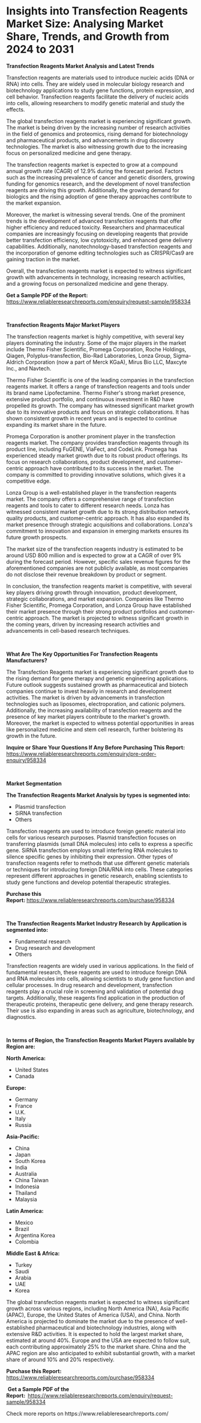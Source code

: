 <p><h1>Insights into Transfection Reagents Market Size: Analysing Market Share, Trends, and Growth from 2024 to 2031</h1></p><p><strong>Transfection Reagents Market Analysis and Latest Trends</strong></p>
<p><p>Transfection reagents are materials used to introduce nucleic acids (DNA or RNA) into cells. They are widely used in molecular biology research and biotechnology applications to study gene functions, protein expression, and cell behavior. Transfection reagents facilitate the delivery of nucleic acids into cells, allowing researchers to modify genetic material and study the effects.</p><p>The global transfection reagents market is experiencing significant growth. The market is being driven by the increasing number of research activities in the field of genomics and proteomics, rising demand for biotechnology and pharmaceutical products, and advancements in drug discovery technologies. The market is also witnessing growth due to the increasing focus on personalized medicine and gene therapy.</p><p>The transfection reagents market is expected to grow at a compound annual growth rate (CAGR) of 12.9% during the forecast period. Factors such as the increasing prevalence of cancer and genetic disorders, growing funding for genomics research, and the development of novel transfection reagents are driving this growth. Additionally, the growing demand for biologics and the rising adoption of gene therapy approaches contribute to the market expansion.</p><p>Moreover, the market is witnessing several trends. One of the prominent trends is the development of advanced transfection reagents that offer higher efficiency and reduced toxicity. Researchers and pharmaceutical companies are increasingly focusing on developing reagents that provide better transfection efficiency, low cytotoxicity, and enhanced gene delivery capabilities. Additionally, nanotechnology-based transfection reagents and the incorporation of genome editing technologies such as CRISPR/Cas9 are gaining traction in the market.</p><p>Overall, the transfection reagents market is expected to witness significant growth with advancements in technology, increasing research activities, and a growing focus on personalized medicine and gene therapy.</p></p>
<p><strong>Get a Sample PDF of the Report:&nbsp;</strong> <a href="https://www.reliableresearchreports.com/enquiry/request-sample/958334">https://www.reliableresearchreports.com/enquiry/request-sample/958334</a></p>
<p>&nbsp;</p>
<p><strong>Transfection Reagents Major Market Players</strong></p>
<p><p>The transfection reagents market is highly competitive, with several key players dominating the industry. Some of the major players in the market include Thermo Fisher Scientific, Promega Corporation, Roche Holdings, Qiagen, Polyplus-transfection, Bio-Rad Laboratories, Lonza Group, Sigma-Aldrich Corporation (now a part of Merck KGaA), Mirus Bio LLC, Maxcyte Inc., and Navtech.</p><p>Thermo Fisher Scientific is one of the leading companies in the transfection reagents market. It offers a range of transfection reagents and tools under its brand name Lipofectamine. Thermo Fisher's strong market presence, extensive product portfolio, and continuous investment in R&D have propelled its growth. The company has witnessed significant market growth due to its innovative products and focus on strategic collaborations. It has shown consistent growth in recent years and is expected to continue expanding its market share in the future.</p><p>Promega Corporation is another prominent player in the transfection reagents market. The company provides transfection reagents through its product line, including FuGENE, ViaFect, and CodeLink. Promega has experienced steady market growth due to its robust product offerings. Its focus on research collaborations, product development, and customer-centric approach have contributed to its success in the market. The company is committed to providing innovative solutions, which gives it a competitive edge.</p><p>Lonza Group is a well-established player in the transfection reagents market. The company offers a comprehensive range of transfection reagents and tools to cater to different research needs. Lonza has witnessed consistent market growth due to its strong distribution network, quality products, and customer-centric approach. It has also expanded its market presence through strategic acquisitions and collaborations. Lonza's commitment to innovation and expansion in emerging markets ensures its future growth prospects.</p><p>The market size of the transfection reagents industry is estimated to be around USD 800 million and is expected to grow at a CAGR of over 9% during the forecast period. However, specific sales revenue figures for the aforementioned companies are not publicly available, as most companies do not disclose their revenue breakdown by product or segment.</p><p>In conclusion, the transfection reagents market is competitive, with several key players driving growth through innovation, product development, strategic collaborations, and market expansion. Companies like Thermo Fisher Scientific, Promega Corporation, and Lonza Group have established their market presence through their strong product portfolios and customer-centric approach. The market is projected to witness significant growth in the coming years, driven by increasing research activities and advancements in cell-based research techniques.</p></p>
<p>&nbsp;</p>
<p><strong>What Are The Key Opportunities For Transfection Reagents Manufacturers?</strong></p>
<p><p>The Transfection Reagents market is experiencing significant growth due to the rising demand for gene therapy and genetic engineering applications. Future outlook suggests sustained growth as pharmaceutical and biotech companies continue to invest heavily in research and development activities. The market is driven by advancements in transfection technologies such as liposomes, electroporation, and cationic polymers. Additionally, the increasing availability of transfection reagents and the presence of key market players contribute to the market's growth. Moreover, the market is expected to witness potential opportunities in areas like personalized medicine and stem cell research, further bolstering its growth in the future.</p></p>
<p><strong>Inquire or Share Your Questions If Any Before Purchasing This Report:</strong> <a href="https://www.reliableresearchreports.com/enquiry/pre-order-enquiry/958334">https://www.reliableresearchreports.com/enquiry/pre-order-enquiry/958334</a></p>
<p>&nbsp;</p>
<p><strong>Market Segmentation</strong></p>
<p><strong>The Transfection Reagents Market Analysis by types is segmented into:</strong></p>
<p><ul><li>Plasmid transfection</li><li>SiRNA transfection</li><li>Others</li></ul></p>
<p><p>Transfection reagents are used to introduce foreign genetic material into cells for various research purposes. Plasmid transfection focuses on transferring plasmids (small DNA molecules) into cells to express a specific gene. SiRNA transfection employs small interfering RNA molecules to silence specific genes by inhibiting their expression. Other types of transfection reagents refer to methods that use different genetic materials or techniques for introducing foreign DNA/RNA into cells. These categories represent different approaches in genetic research, enabling scientists to study gene functions and develop potential therapeutic strategies.</p></p>
<p><strong>Purchase this Report:&nbsp;</strong><a href="https://www.reliableresearchreports.com/purchase/958334">https://www.reliableresearchreports.com/purchase/958334</a></p>
<p>&nbsp;</p>
<p><strong>The Transfection Reagents Market Industry Research by Application is segmented into:</strong></p>
<p><ul><li>Fundamental research</li><li>Drug research and development</li><li>Others</li></ul></p>
<p><p>Transfection reagents are widely used in various applications. In the field of fundamental research, these reagents are used to introduce foreign DNA and RNA molecules into cells, allowing scientists to study gene function and cellular processes. In drug research and development, transfection reagents play a crucial role in screening and validation of potential drug targets. Additionally, these reagents find application in the production of therapeutic proteins, therapeutic gene delivery, and gene therapy research. Their use is also expanding in areas such as agriculture, biotechnology, and diagnostics.</p></p>
<p>&nbsp;</p>
<p><strong>In terms of Region, the Transfection Reagents Market Players available by Region are:</strong></p>
<p>
    <p> <strong> North America: </strong>
        <ul>
            <li>United States</li>
            <li>Canada</li>
        </ul>
        </p> 
    <p> <strong> Europe: </strong>
        <ul>
            <li>Germany</li>
            <li>France</li>
            <li>U.K.</li>
            <li>Italy</li>
            <li>Russia</li>
        </ul>
        </p> 
    <p> <strong> Asia-Pacific: </strong>
        <ul>
            <li>China</li>
            <li>Japan</li>
            <li>South Korea</li>
            <li>India</li>
            <li>Australia</li>
            <li>China Taiwan</li>
            <li>Indonesia</li>
            <li>Thailand</li>
            <li>Malaysia</li>
        </ul>
        </p> 
    <p> <strong> Latin America: </strong>
        <ul>
            <li>Mexico</li>
            <li>Brazil</li>
            <li>Argentina Korea</li>
            <li>Colombia</li>
        </ul>
        </p> 
    <p> <strong> Middle East & Africa: </strong>
        <ul>
            <li>Turkey</li>
            <li>Saudi</li>
            <li>Arabia</li>
            <li>UAE</li>
            <li>Korea</li>
        </ul>
    </p>
    </p>
<p><p>The global transfection reagents market is expected to witness significant growth across various regions, including North America (NA), Asia Pacific (APAC), Europe, the United States of America (USA), and China. North America is projected to dominate the market due to the presence of well-established pharmaceutical and biotechnology industries, along with extensive R&D activities. It is expected to hold the largest market share, estimated at around 40%. Europe and the USA are expected to follow suit, each contributing approximately 25% to the market share. China and the APAC region are also anticipated to exhibit substantial growth, with a market share of around 10% and 20% respectively.</p></p>
<p><strong>Purchase this Report: </strong><a href="https://www.reliableresearchreports.com/purchase/958334">https://www.reliableresearchreports.com/purchase/958334</a></p>
<p>&nbsp;<strong>Get a Sample PDF of the Report:&nbsp;&nbsp;</strong><a href="https://www.reliableresearchreports.com/enquiry/request-sample/958334">https://www.reliableresearchreports.com/enquiry/request-sample/958334</a></p>
<p><strong></strong></p>
<p>Check more reports on https://www.reliableresearchreports.com/</p>